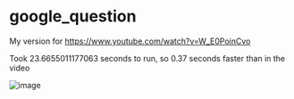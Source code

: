 # google_question
My version for https://www.youtube.com/watch?v=W_E0PoinCvo

Took 23.6655011177063 seconds to run, so 0.37 seconds faster than in the video

![image](https://user-images.githubusercontent.com/67159827/211216678-3f4cca2e-32b3-4c9b-a07c-73396be3e53a.png)

